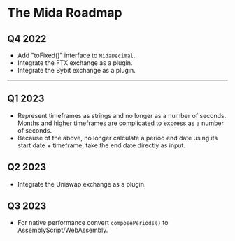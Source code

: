 # The Mida Roadmap

## Q4 2022
- Add "toFixed()" interface to `MidaDecimal`.
- Integrate the FTX exchange as a plugin.
- Integrate the Bybit exchange as a plugin.

---

## Q1 2023
- Represent timeframes as strings and no longer as a number of seconds. Months
and higher timeframes are complicated to express as a number of seconds.
- Because of the above, no longer calculate a period end date using its start date + timeframe, take
the end date directly as input.

## Q2 2023
- Integrate the Uniswap exchange as a plugin.

## Q3 2023
- For native performance convert `composePeriods()` to AssemblyScript/WebAssembly.
